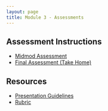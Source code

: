 ```yaml
---
layout: page
title: Module 3 - Assessments
---
```


## Assessment Instructions
* [Midmod Assessment](./midmod_assessment)
* [Final Assessment (Take Home)](./take_home)

## Resources
* [Presentation Guidelines](./presentation_guidelines)
* [Rubric](./rubric)
